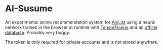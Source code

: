 # AI-Susume
An experimental anime recommendation system for [AniList](https://anilist.co) using a neural network trained in the browser at runtime with [TensorFlow.js](https://github.com/tensorflow/tfjs) and an [offline database](https://github.com/manami-project/anime-offline-database). Probably very buggy.

The token is only required for private accounts and is not stored anywhere.